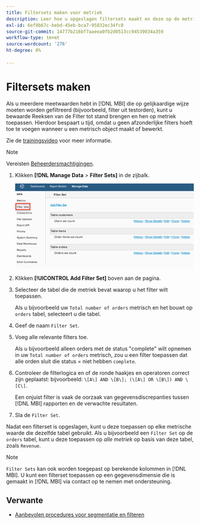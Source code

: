 ```yaml
---
title: Filtersets maken voor metriek
description: Leer hoe u opgeslagen filtersets maakt en deze op de metriek toepast.
exl-id: 6ef8b67c-bebd-45eb-bca7-95832ec34fc8
source-git-commit: 14777b216bf7aaeea0fb2d0513cc94539034a359
workflow-type: tm+mt
source-wordcount: '276'
ht-degree: 0%

---
```


# Filtersets maken

Als u meerdere meetwaarden hebt in [!DNL MBI] die op gelijkaardige wijze moeten worden gefiltreerd (bijvoorbeeld, filter uit testorden), kunt u bewaarde Reeksen van de Filter tot stand brengen en hen op metriek toepassen. Hierdoor bespaart u tijd, omdat u geen afzonderlijke filters hoeft toe te voegen wanneer u een metrisch object maakt of bewerkt.

Zie de [trainingsvideo](https://experienceleague.adobe.com/docs/commerce-knowledge-base/kb/how-to/mbi-training-video-filter-sets.html?lang=en) voor meer informatie.

>[!NOTE]
>
>Vereisten [Beheerdersmachtigingen](../../administrator/user-management/user-management.md).

1. Klikken **[!DNL Manage Data** > **Filter Sets]** in de zijbalk.

   ![](../../assets/create-filter-sets.png)

1. Klikken **[!UICONTROL Add Filter Set]** boven aan de pagina.

1. Selecteer de tabel die de metriek bevat waarop u het filter wilt toepassen.

   Als u bijvoorbeeld uw `Total number of orders` metrisch en het bouwt op `orders` tabel, selecteert u die tabel.

1. Geef de naam `Filter Set`.

1. Voeg alle relevante filters toe.

   Als u bijvoorbeeld alleen orders met de status &quot;complete&quot; wilt opnemen in uw `Total number of orders` metrisch, zou u een filter toepassen dat alle orden sluit die status = niet hebben `complete`.

1. Controleer de filterlogica en of de ronde haakjes en operatoren correct zijn geplaatst: bijvoorbeeld: `\[A\] AND \[B\]; (\[A\] OR \[B\]) AND \[C\]`.

   Een onjuist filter is vaak de oorzaak van gegevensdiscrepanties tussen [!DNL MBI] rapporten en de verwachte resultaten.

1. Sla de `Filter Set`.

Nadat een filterset is opgeslagen, kunt u deze toepassen op elke metrische waarde die dezelfde tabel gebruikt. Als u bijvoorbeeld een `Filter Set` op de `orders` tabel, kunt u deze toepassen op *alle metriek* op basis van deze tabel, zoals `Revenue`.

>[!NOTE]
>
>`Filter Sets` kan ook worden toegepast op berekende kolommen in [!DNL MBI]. U kunt een filterset toepassen op een gegevensdimensie die is gemaakt in [!DNL MBI] via contact op te nemen met ondersteuning.

## Verwante

* [Aanbevolen procedures voor segmentatie en filteren](../../best-practices/segment-filter.md)
